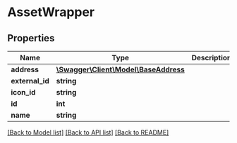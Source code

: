 # AssetWrapper

## Properties
Name | Type | Description | Notes
------------ | ------------- | ------------- | -------------
**address** | [**\Swagger\Client\Model\BaseAddress**](BaseAddress.md) |  | [optional] 
**external_id** | **string** |  | [optional] 
**icon_id** | **string** |  | [optional] 
**id** | **int** |  | [optional] 
**name** | **string** |  | [optional] 

[[Back to Model list]](../README.md#documentation-for-models) [[Back to API list]](../README.md#documentation-for-api-endpoints) [[Back to README]](../README.md)


